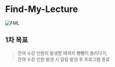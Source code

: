 # Find-My-Lecture
![FML](https://github.com/user-attachments/assets/59dfa893-ba17-4f8f-ae75-3ae3c888d5ef)

## 1차 목표

> 잔여 수강 인원이 발생할 때까지 뺑뺑이 돌리다가,<br>
잔여 수강 인원 발생 시 알림 발생 후 프로그램 종료
